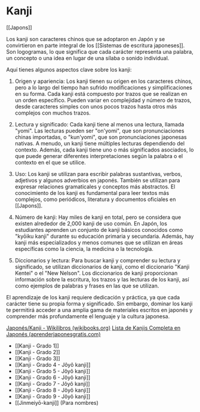 # Kanji

[[Japons]]

Los kanji son caracteres chinos que se adoptaron en Japón y se convirtieron en parte integral de los [[Sistemas de escritura japoneses]]. Son logogramas, lo que significa que cada carácter representa una palabra, un concepto o una idea en lugar de una sílaba o sonido individual.

Aquí tienes algunos aspectos clave sobre los kanji:

1.  Origen y apariencia: Los kanji tienen su origen en los caracteres chinos, pero a lo largo del tiempo han sufrido modificaciones y simplificaciones en su forma. Cada kanji está compuesto por trazos que se realizan en un orden específico. Pueden variar en complejidad y número de trazos, desde caracteres simples con unos pocos trazos hasta otros más complejos con muchos trazos.
    
2.  Lectura y significado: Cada kanji tiene al menos una lectura, llamada "yomi". Las lecturas pueden ser "on'yomi", que son pronunciaciones chinas importadas, o "kun'yomi", que son pronunciaciones japonesas nativas. A menudo, un kanji tiene múltiples lecturas dependiendo del contexto. Además, cada kanji tiene uno o más significados asociados, lo que puede generar diferentes interpretaciones según la palabra o el contexto en el que se utilice.
    
3.  Uso: Los kanji se utilizan para escribir palabras sustantivas, verbos, adjetivos y algunos adverbios en japonés. También se utilizan para expresar relaciones gramaticales y conceptos más abstractos. El conocimiento de los kanji es fundamental para leer textos más complejos, como periódicos, literatura y documentos oficiales en [[Japons]].
    
4.  Número de kanji: Hay miles de kanji en total, pero se considera que existen alrededor de 2,000 kanji de uso común. En Japón, los estudiantes aprenden un conjunto de kanji básicos conocidos como "kyōiku kanji" durante su educación primaria y secundaria. Además, hay kanji más especializados y menos comunes que se utilizan en áreas específicas como la ciencia, la medicina o la tecnología.
    
5.  Diccionarios y lectura: Para buscar kanji y comprender su lectura y significado, se utilizan diccionarios de kanji, como el diccionario "Kanji Kentei" o el "New Nelson". Los diccionarios de kanji proporcionan información sobre la escritura, los trazos y las lecturas de los kanji, así como ejemplos de palabras y frases en las que se utilizan.
    

El aprendizaje de los kanji requiere dedicación y práctica, ya que cada carácter tiene su propia forma y significado. Sin embargo, dominar los kanji te permitirá acceder a una amplia gama de materiales escritos en japonés y comprender más profundamente el lenguaje y la cultura japonesa.


[Japonés/Kanji - Wikilibros (wikibooks.org)](https://es.wikibooks.org/wiki/Japon%C3%A9s/Kanji#:~:text=La%20lista%20j%C5%8Dy%C5%8D-kanji%20re%C3%BAne%20los%20caracteres%20de%20uso,recogidos%20en%20la%20lista%20j%C5%8Dy%C5%8D-kanji%2C%20es%20de%202.229.)
[Lista de Kanjis Completa en Japonés (aprenderjaponesgratis.com)](https://www.aprenderjaponesgratis.com/p/lista-de-kanjis-en-japones.html)

* [[Kanji - Grado 1]]
* [[Kanji - Grado 2]]
* [[Kanji - Grado 3]]
* [[Kanji - Grado 4 - Jôyô kanji]]
* [[Kanji - Grado 5 - Jôyô kanji]]
* [[Kanji - Grado 6 - Jôyô kanji]]
* [[Kanji - Grado 7 - Jôyô kanji]]
* [[Kanji - Grado 8 - Jôyô kanji]]
* [[Kanji - Grado 9 - Jôyô kanji]]
* [[Jinmeiyō-kanji]] (Para nombres)